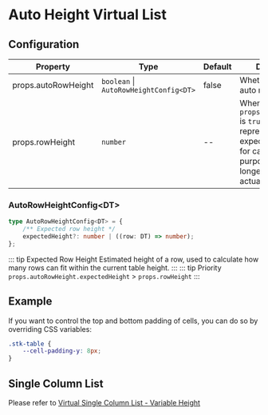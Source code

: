 # Auto Height Virtual List

## Configuration
| Property  | Type  | Default | Description  |
| ----- | ----- | ----- | ----- |
| props.autoRowHeight | `boolean` \| `AutoRowHeightConfig<DT>` | false | Whether to enable auto row height |
| props.rowHeight | `number` | -- | When `props.autoRowHeight` is `true`, this represents the expected row height for calculation purposes. It no longer affects the actual row height. |

### AutoRowHeightConfig&lt;DT&gt;
```ts
type AutoRowHeightConfig<DT> = {
    /** Expected row height */
    expectedHeight?: number | ((row: DT) => number);
};
```

::: tip Expected Row Height
Estimated height of a row, used to calculate how many rows can fit within the current table height.
:::
::: tip Priority
`props.autoRowHeight.expectedHeight` > `props.rowHeight`
:::


## Example

<demo vue="advanced/auto-height-virtual/AutoHeightVirtual/index.vue"></demo>

If you want to control the top and bottom padding of cells, you can do so by overriding CSS variables:
```css
.stk-table {
    --cell-padding-y: 8px;
}
```

## Single Column List
Please refer to [Virtual Single Column List - Variable Height](/en/demos/virtual-list.html#Variable%20Height)
